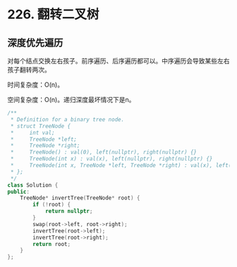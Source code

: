 # 226. 翻转二叉树

## 深度优先遍历

对每个结点交换左右孩子。前序遍历、后序遍历都可以。中序遍历会导致某些左右孩子翻转两次。

时间复杂度：O(n)。

空间复杂度：O(n)。递归深度最坏情况下是n。

```cpp
/**
 * Definition for a binary tree node.
 * struct TreeNode {
 *     int val;
 *     TreeNode *left;
 *     TreeNode *right;
 *     TreeNode() : val(0), left(nullptr), right(nullptr) {}
 *     TreeNode(int x) : val(x), left(nullptr), right(nullptr) {}
 *     TreeNode(int x, TreeNode *left, TreeNode *right) : val(x), left(left), right(right) {}
 * };
 */
class Solution {
public:
    TreeNode* invertTree(TreeNode* root) {
        if (!root) {
            return nullptr;
        }
        swap(root->left, root->right);
        invertTree(root->left);
        invertTree(root->right);
        return root;
    }
};
```